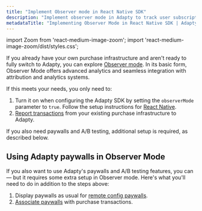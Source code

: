 ```yaml
---
title: "Implement Observer mode in React Native SDK"
description: "Implement observer mode in Adapty to track user subscription events in React Native SDK."
metadataTitle: "Implementing Observer Mode in React Native SDK | Adapty Docs"
---
```


import Zoom from 'react-medium-image-zoom';
import 'react-medium-image-zoom/dist/styles.css';

If you already have your own purchase infrastructure and aren't ready to fully switch to Adapty, you can explore [Observer mode](observer-vs-full-mode). In its basic form, Observer Mode offers advanced analytics and seamless integration with attribution and analytics systems.

If this meets your needs, you only need to:
1. Turn it on when configuring the Adapty SDK by setting the `observerMode` parameter to `true`. Follow the setup instructions for [React Native](sdk-installation-reactnative#configure-adapty-sdk).
2. [Report transactions](report-transactions-observer-mode-react-native) from your existing purchase infrastructure to Adapty.

If you also need paywalls and A/B testing, additional setup is required, as described below.

## Using Adapty paywalls in Observer Mode

If you also want to use Adapty's paywalls and A/B testing features, you can — but it requires some extra setup in Observer mode. Here's what you'll need to do in addition to the steps above:

1. Display paywalls as usual for [remote config paywalls](present-remote-config-paywalls-react-native.md).
3. [Associate paywalls](report-transactions-observer-mode-react-native) with purchase transactions. 